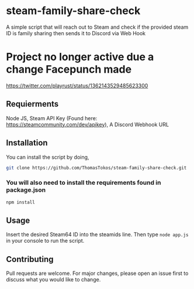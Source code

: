 # steam-family-share-check
A simple script that will reach out to Steam and check if the provided steam ID is family sharing then sends it to Discord via Web Hook

# **Project no longer active due a change Facepunch made**
https://twitter.com/playrust/status/1362143529485623300

## Requierments 
Node JS,
Steam API Key (Found here: https://steamcommunity.com/dev/apikey),
A Discord Webhook URL

## Installation
You can install the script by doing, 

```bash
git clone https://github.com/ThomasTokos/steam-family-share-check.git
```
### You will also need to install the requirements found in package.json  
```bash
npm install
```

## Usage
Insert the desired Steam64 ID into the steamids line. Then type `node app.js` in your console to run the script.

## Contributing
Pull requests are welcome. For major changes, please open an issue first to discuss what you would like to change.
